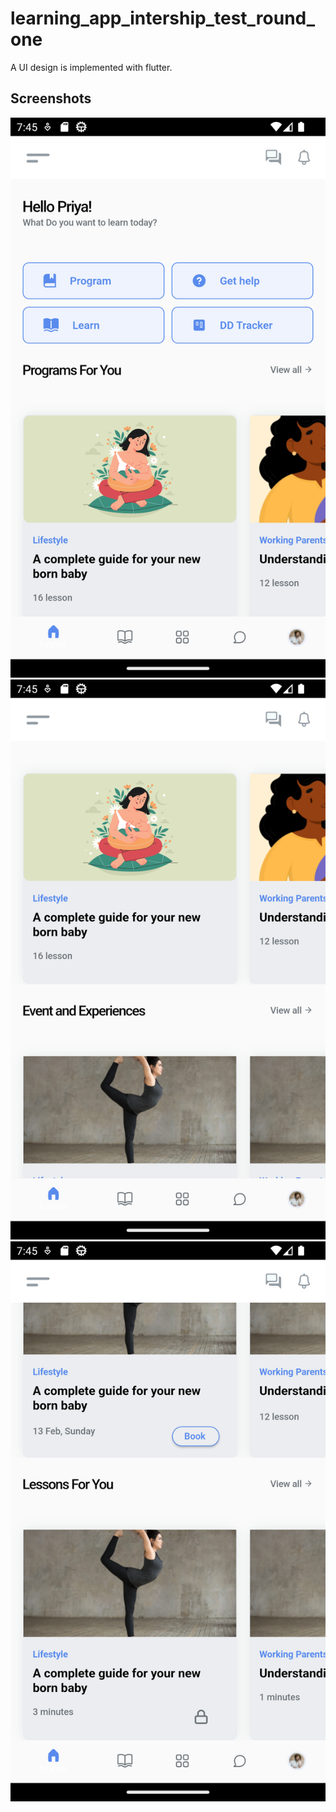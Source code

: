 # learning_app_intership_test_round_one

A UI design is implemented with flutter.

## Screenshots

![ScreenShot](/assets/app%20pic/Screenshot_1682182097.png)
![ScreenShot](/assets/app%20pic/Screenshot_1682182103.png)
![ScreenShot](/assets/app%20pic/Screenshot_1682182108.png)

